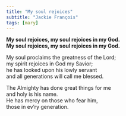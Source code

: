 ```yaml
---
title: "My soul rejoices"
subtitle: "Jackie François"
tags: [mary]
---
```


**My soul rejoices, my soul rejoices in my God.  
My soul rejoices, my soul rejoices in my God.**

My soul proclaims the greatness of the Lord;   
my spirit rejoices in God my Savior;  
he has looked upon his lowly servant  
and all generations will call me blessed.  

The Almighty has done great things for me  
and holy is his name.  
He has mercy on those who fear him,   
those in ev’ry generation.
